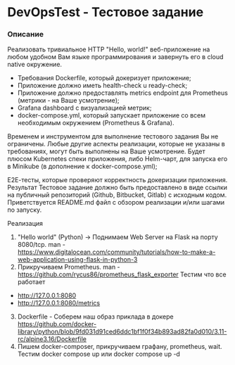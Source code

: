 # DevOpsTest - Тестовое задание 

### Описание 
Реализовать тривиальное HTTP "Hello, world!" веб-приложение на любом удобном Вам языке программирования и завернуть его в cloud native окружение.  
- Требования Dockerfile, который докеризует приложение; 
- Приложение должно иметь health-check u ready-check; 
- Приложение должно предоставлять metrics endpoint для Prometheus (метрики - на Ваше усмотрение); 
- Grafana dashboard с визуализацией метрик; 
- docker-compose.yml, который запускает приложение со всем необходимым окружением (Prometheus & Grafana).  

Временем и инструментом для выполнение тестового задания Вы не ограничены. Любые другие аспекты реализации, которые не указаны в требованиях, могут быть выполнены на Ваше усмотрение.  Будет плюсом Kubernetes спеки приложения, либо Helm-чарт, для запуска его в Minikube (в дополнение к docker-compose.yml); 

Е2Е-тесты, которые проверяют корректность докеризации приложения.  
Результат Тестовое задание должно быть предоставлено в виде ссылки на публичный репозиторий (Github, Bitbucket, Gitlab) с исходным кодом. 
Приветствуется README.md файл с обзором реализации и/или шагами по запуску. 


Реализация 
1) "Hello world" (Python) -> Поднимаем Web Server на Flask на порту 8080/tcp.
man - https://www.digitalocean.com/community/tutorials/how-to-make-a-web-application-using-flask-in-python-3
2) Прикручиваем Prometheus.
man - https://github.com/rycus86/prometheus_flask_exporter
Тестим что все работает 
- http://127.0.0.1:8080
- http://127.0.0.1:8080/metrics
3) Dockerfile - Соберем наш образ приклада в докере https://github.com/docker-library/python/blob/9fd031d91ced6ddc1bf1f0f34b893ad82fa0d010/3.11-rc/alpine3.16/Dockerfile
4) Пишем docker-composer, прикручиваем графану, prometheus, wait.
Тестим docker compose up или docker compose up -d